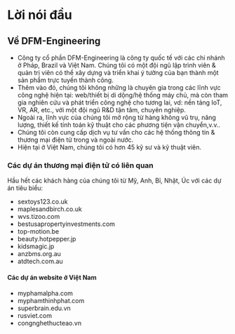 # Lời nói đầu

## Về DFM-Engineering

- Công ty cổ phần DFM-Engineering là công ty quốc tế với các chi nhánh ở Pháp, Brazil và Việt Nam. Chúng tôi có một đội ngũ lập trình viên & quản trị viên có thể xây dựng và triển khai ý tưởng của bạn thành một sản phẩm trực tuyến thành công.
- Thêm vào đó, chúng tôi không những là chuyên gia trong các lĩnh vực công nghệ hiện tại: web/thiết bị di dộng/hệ thống máy chủ, mà còn tham gia nghiên cứu và phát triển công nghệ cho tương lai, vd: nền tảng IoT, VR, AR, etc., với một đội ngũ R&D tận tâm, chuyên nghiệp.
- Ngoài ra, lĩnh vực của chúng tôi mở rộng từ hàng không vũ trụ, năng lượng, thiết kế tính toán kỹ thuật cho các phương tiện vận chuyển,v.v..
- Chúng tôi còn cung cấp dịch vụ tư vấn cho các hệ thống thông tin & thương mại điện tử trong và ngoài nước.
- Hiện tại ở Việt Nam, chúng tôi có hơn 45 kỹ sư và kỹ thuật viên.

### Các dự án thương mại điện tử có liên quan

Hầu hết các khách hàng của chúng tôi từ Mỹ, Anh, Bỉ, Nhật, Úc với các dự án tiêu biểu:

- sextoys123.co.uk
- maplesandbirch.co.uk
- wvs.tizoo.com
- bestusapropertyinvestments.com
- top-motion.be
- beauty.hotpepper.jp
- kidsmagic.jp
- anzbms.org.au
- atdtech.com.au

#### Các dự án website ở Việt Nam

- myphamalpha.com
- myphamthinhphat.com
- superbrain.edu.vn
- rusviet.com
- congnghethucteao.vn

